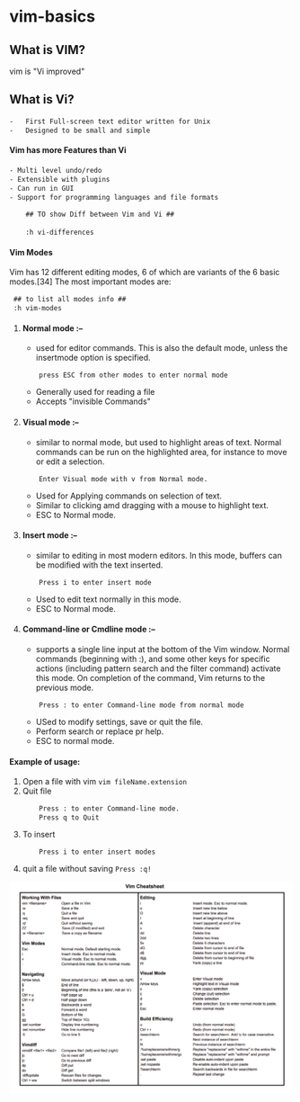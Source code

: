 # vim-basics

## What is VIM?
vim is "Vi improved"

## What is Vi?
    -   First Full-screen text editor written for Unix
    -   Designed to be small and simple


#### Vim has more Features than Vi 
    - Multi level undo/redo
    - Extensible with plugins
    - Can run in GUI
    - Support for programming languages and file formats


```
    ## TO show Diff between Vim and Vi ##

    :h vi-differences

```

#### Vim Modes
Vim has 12 different editing modes, 6 of which are variants of the 6 basic modes.[34] The most important modes are:

 ```
  ## to list all modes info ##
  :h vim-modes
```
1. #### <b>Normal mode</b> :–
    - used for editor commands. This is also the default mode, unless the insertmode option is specified.
    ```
        press ESC from other modes to enter normal mode
    ```
    - Generally used for reading a file
    - Accepts "invisible Commands"

2. #### <b>Visual mode </b>  :– 
    - similar to normal mode, but used to highlight areas of text. Normal commands can be run on the highlighted area, for instance to move or edit a selection.
    ```
        Enter Visual mode with v from Normal mode.

    ```

    - Used for Applying commands on selection of text.
    - Similar to clicking amd dragging with a mouse to highlight text.
    - ESC to Normal mode. 

3. #### <b>Insert mode </b> :– 
    - similar to editing in most modern editors. In this mode, buffers can be modified with the text inserted.
    ```
        Press i to enter insert mode 
    ```
    - Used to edit text normally in this mode. 
    - ESC to Normal mode. 
    
4. #### <b>Command-line or Cmdline mode </b> :– 
    - supports a single line input at the bottom of the Vim window. Normal commands (beginning with :), and some other keys for specific actions (including pattern search and the filter command) activate this mode. On completion of the command, Vim returns to the previous mode.
    ```
        Press : to enter Command-line mode from normal mode

    ```
   - USed to modify settings, save or quit the file.
   - Perform search or replace pr help.
   -  ESC to normal mode. 


#### Example of usage:


1. Open a file with vim
    ``` vim fileName.extension ```
2. Quit file
    ```
        Press : to enter Command-line mode.
        Press q to Quit

    ```
3. To insert 
    ```
        Press i to enter insert modes

    ```
4. quit a file without saving
    ``` Press :q! ```

<img src="cheatsheet.png">